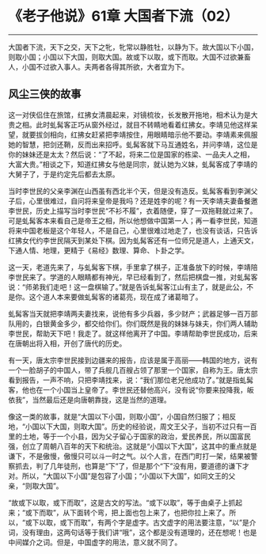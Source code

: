 # 《老子他说》61章 大国者下流（02）

------

大国者下流，天下之交，天下之牝，牝常以静胜牡，以静为下。故大国以下小国，则取小国；小国以下大国，则取大国。故或下以取，或下而取。大国不过欲兼畜人，小国不过欲入事人。夫两者各得其所欲，大者宜为下。

## 风尘三侠的故事

这一对侠侣住在旅馆，红拂女清晨起来，对镜梳妆，长发散开拖地，相术认为是大贵之相。此时虬髯客正巧从窗外经过，就目不转睛地看着红拂女。李靖见他这样呆望，就要拔剑相向，红拂女赶紧把李靖按住，用眼睛暗示他不要动。李靖素来佩服她的智慧，把剑还鞘，反而出来招呼。虬髯客就下马互通姓名，并问李靖，这位是你的妹妹还是太太？然后说：“了不起，将来二位是国家的栋梁、一品夫人之相，大富大贵。”相谈之下，知道红拂女与他是同宗，就认她为义妹，虬髯客成了李靖的大舅子了，于是约定先后都去太原。

当时李世民的父亲李渊在山西虽有西北半个天，但是没有造反。虬髯客看到李渊父子后，心里很难过，自问将来皇帝是我吗？还是姓李的呢？有一天李靖夫妻备餐邀李世民，历史上描写当时李世民“不衫不履”，衣着随便，穿了一双拖鞋就过来了。可是虬髯客本来看自己是帝王之相，所以他想做中国第一人；再一看李世民，知道将来中国老板是这个年轻人，不是自己，心里很难过地走了，也没有谈话，只告诉红拂女代约李世民隔天到某处下棋。因为虬髯客还有一位师兄是道人，上通天文，下通人情、地理，更精于《易经》数理、算命、卜卦之学。

这一天，老道先来了，与虬髯客下棋，手里拿了棋子，正准备放下的时候，李靖陪李世民来了。学道的人眼睛都有神光，早已经看到了，然后把棋盘一推，对虬髯客说：“师弟我们走吧！这一盘棋输了。”就是告诉虬髯客江山有主了，就是此公，不是你。这个道人本来要做虬髯客的诸葛亮，现在成了诸葛暗了。

虬髯客当天就把李靖两夫妻找来，说他有多少兵器，多少财产；武器足够一百万部队用的，白银黄金多少，都交给你们。你们既然是我的妹妹与妹夫，你们两人辅助李世民，帮助天下吧！我走了。就这样他离开了中国。李靖帮助李世民成功，后来在唐朝出将入相，开创了唐代的历史。

有一天，唐太宗李世民接到边疆来的报告，应该是属于高丽——韩国的地方，说有一个一脸胡子的中国人，带了兵舰几百艘占领了那里一个国家，自称为王。唐太宗看到报告，一声不响，只把李靖找来，说：“我们那位老兄他成功了。”就是指虬髯客，他也在一个小国当上皇帝了。李世民还替他高兴，没有说“你要来投降我，皈依我”，当然最后还是向唐朝靠拢，这是当然的道理。

像这一类的故事，就是“大国以下小国，则取小国”，小国自然归服了；相反地，“小国以下大国，则取大国”。历史的经验说，周文王父子，当初不过只有一百里的土地，等于一个小县，因为父子留心于国家的政治，爱民养民，所以国富民强，创立了周朝八百年的天下和统治。这就是“小国以下大国”，这其中的重点就是谦下，不是傲慢，傲慢只可以斗一时之气。以个人言，在西门町打一架，结果被警察抓去，判了几年徒刑，也算是“下”了，但是那个“下”没有用，要道德的谦下才对。所以，“大国以下小国”是包容了小国；“小国以下大国”，如同文王的父亲，“则取大国”。

“故或下以取，或下而取”，这是古文的写法。“或下以取”，等于由桌子上抓起来；“或下而取”，从下面转个弯，把上面也包上来了，也把你拉上来了。所以，“或下以取，或下而取”，有两个字是虚字。古文虚字的用法要注意，“以”是介词，没有理由，这两句话等于我们讲“哦”，这个都是没有道理的，还在想呢！也是中间媒介之词。但是，中国虚字的用法，意义就不同了。